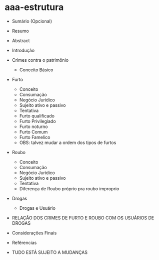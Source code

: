# aaa-estrutura
- Sumário (Opcional)
- Resumo
- Abstract
- Introduçâo
- Crimes contra o patrimônio
  - Conceito Básico
- Furto
  - Conceito
  - Consumaçâo 
  - Negócio Jurídico
  - Sujeito ativo e passivo
  - Tentativa
  - Furto qualificado
  - Furto Privilegiado
  - Furto noturno
  - Furto Comum
  - Furto Famelico
  - OBS: talvez mudar a ordem dos tipos de furtos
- Roubo
  - Conceito
  - Consumação
  - Negócio Jurídico
  - Sujeito ativo e passivo 
  - Tentativa
  - Diferença de Roubo próprio pra roubo improprio 
- Drogas
  - Drogas e Usuário
- RELAÇÃO DOS CRIMES DE FURTO E ROUBO COM OS USUÁRIOS DE DROGAS
- Consideraçôes Finais
- Refêrencias 

- TUDO ESTÁ SUJEITO A MUDANÇAS
